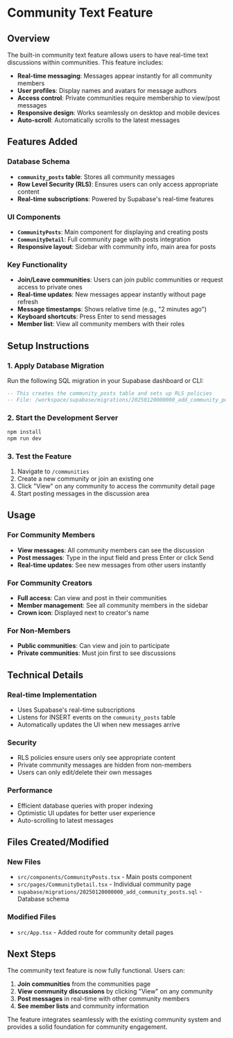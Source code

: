 # Community Text Feature

## Overview

The built-in community text feature allows users to have real-time text discussions within communities. This feature includes:

- **Real-time messaging**: Messages appear instantly for all community members
- **User profiles**: Display names and avatars for message authors
- **Access control**: Private communities require membership to view/post messages
- **Responsive design**: Works seamlessly on desktop and mobile devices
- **Auto-scroll**: Automatically scrolls to the latest messages

## Features Added

### Database Schema
- **`community_posts` table**: Stores all community messages
- **Row Level Security (RLS)**: Ensures users can only access appropriate content
- **Real-time subscriptions**: Powered by Supabase's real-time features

### UI Components
- **`CommunityPosts`**: Main component for displaying and creating posts
- **`CommunityDetail`**: Full community page with posts integration
- **Responsive layout**: Sidebar with community info, main area for posts

### Key Functionality
- **Join/Leave communities**: Users can join public communities or request access to private ones
- **Real-time updates**: New messages appear instantly without page refresh
- **Message timestamps**: Shows relative time (e.g., "2 minutes ago")
- **Keyboard shortcuts**: Press Enter to send messages
- **Member list**: View all community members with their roles

## Setup Instructions

### 1. Apply Database Migration

Run the following SQL migration in your Supabase dashboard or CLI:

```sql
-- This creates the community_posts table and sets up RLS policies
-- File: /workspace/supabase/migrations/20250120000000_add_community_posts.sql
```

### 2. Start the Development Server

```bash
npm install
npm run dev
```

### 3. Test the Feature

1. Navigate to `/communities`
2. Create a new community or join an existing one
3. Click "View" on any community to access the community detail page
4. Start posting messages in the discussion area

## Usage

### For Community Members
- **View messages**: All community members can see the discussion
- **Post messages**: Type in the input field and press Enter or click Send
- **Real-time updates**: See new messages from other users instantly

### For Community Creators
- **Full access**: Can view and post in their communities
- **Member management**: See all community members in the sidebar
- **Crown icon**: Displayed next to creator's name

### For Non-Members
- **Public communities**: Can view and join to participate
- **Private communities**: Must join first to see discussions

## Technical Details

### Real-time Implementation
- Uses Supabase's real-time subscriptions
- Listens for INSERT events on the `community_posts` table
- Automatically updates the UI when new messages arrive

### Security
- RLS policies ensure users only see appropriate content
- Private community messages are hidden from non-members
- Users can only edit/delete their own messages

### Performance
- Efficient database queries with proper indexing
- Optimistic UI updates for better user experience
- Auto-scrolling to latest messages

## Files Created/Modified

### New Files
- `src/components/CommunityPosts.tsx` - Main posts component
- `src/pages/CommunityDetail.tsx` - Individual community page
- `supabase/migrations/20250120000000_add_community_posts.sql` - Database schema

### Modified Files
- `src/App.tsx` - Added route for community detail pages

## Next Steps

The community text feature is now fully functional. Users can:

1. **Join communities** from the communities page
2. **View community discussions** by clicking "View" on any community
3. **Post messages** in real-time with other community members
4. **See member lists** and community information

The feature integrates seamlessly with the existing community system and provides a solid foundation for community engagement.